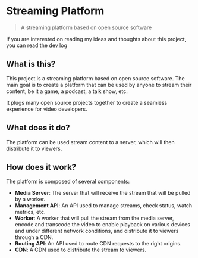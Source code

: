 # Streaming Platform

> A streaming platform based on open source software

If you are interested on reading my ideas and thoughts about this project, you can read the [dev log](docs/DEV_LOG.md)

## What is this?

This project is a streaming platform based on open source software. The main goal is to create a platform that can be used by anyone to stream their content, be it a game, a podcast, a talk show, etc.

It plugs many open source projects together to create a seamless experience for video developers.

## What does it do?

The platform can be used stream content to a server, which will then distribute it to viewers.

## How does it work?

The platform is composed of several components:

* **Media Server**: The server that will receive the stream that will be pulled by a worker.
* **Management API**: An API used to manage streams, check status, watch metrics, etc.
* **Worker**: A worker that will pull the stream from the media server, encode and transcode the video to enable playback on various devices and under different network conditions, and distribute it to viewers through a CDN.
* **Routing API**: An API used to route CDN requests to the right origins.
* **CDN**: A CDN used to distribute the stream to viewers.
